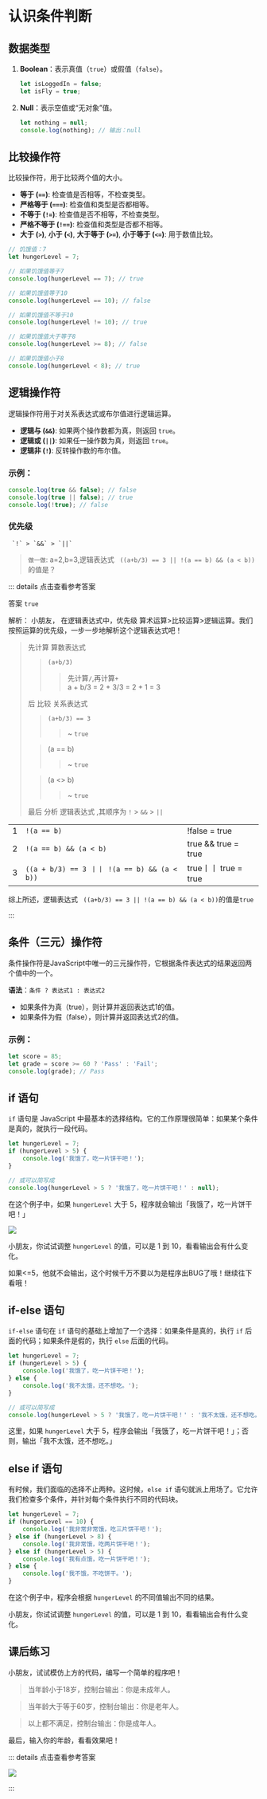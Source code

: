 # 认识条件判断

## 数据类型

1. **Boolean**：表示真值（`true`）或假值（`false`）。
   ```javascript
   let isLoggedIn = false;
   let isFly = true;
   ```

2. **Null**：表示空值或“无对象”值。
   ```javascript
   let nothing = null;
   console.log(nothing); // 输出：null
   ```

## 比较操作符
比较操作符，用于比较两个值的大小。

- **等于 (`==`)**: 检查值是否相等，不检查类型。
- **严格等于 (`===`)**: 检查值和类型是否都相等。
- **不等于 (`!=`)**: 检查值是否不相等，不检查类型。
- **严格不等于 (`!==`)**: 检查值和类型是否都不相等。
- **大于 (`>`)**, **小于 (`<`)**, **大于等于 (`>=`)**, **小于等于 (`<=`)**: 用于数值比较。

```javascript
// 饥饿值：7
let hungerLevel = 7;

// 如果饥饿值等于7
console.log(hungerLevel == 7); // true

// 如果饥饿值等于10
console.log(hungerLevel == 10); // false  

// 如果饥饿值不等于10
console.log(hungerLevel != 10); // true   

// 如果饥饿值大于等于8
console.log(hungerLevel >= 8); // false   

// 如果饥饿值小于8
console.log(hungerLevel < 8); // true
```


## 逻辑操作符

逻辑操作符用于对关系表达式或布尔值进行逻辑运算。

- **逻辑与 (`&&`)**: 如果两个操作数都为真，则返回 `true`。
- **逻辑或 (`||`)**: 如果任一操作数为真，则返回 `true`。
- **逻辑非 (`!`)**: 反转操作数的布尔值。

### 示例：
```javascript
console.log(true && false); // false
console.log(true || false); // true
console.log(!true); // false
```
### 优先级
```
 `!` > `&&` > `||` 
```

>`做一做`: a=2,b=3,逻辑表达式 ` ((a+b/3) == 3 || !(a == b) && (a < b))`的值是？

::: details 点击查看参考答案

答案 `true`

解析： 小朋友， 在逻辑表达式中，优先级 算术运算>比较运算>逻辑运算。我们按照运算的优先级，一步一步地解析这个逻辑表达式吧！

> 先计算 算数表达式
> > `(a+b/3)`
> > > 先计算`/`,再计算`+`  
> > > a + b/3 = 2 + 3/3 = 2 + 1 = 3 
> 
> 后 比较 ‌关系表达式 
> > `(a+b/3) == 3` 
> > > ~ `true` 
> 
> > (a == b)
> > >~ `true`
> 
> > (a <> b) 
> > >~ `true` 
>
> 最后 分析 逻辑表达式 ,其顺序为 `!` > `&&` > `||` 
> 
|  | | |
|:------:|:----------------------------|:---------|
|1|`!(a == b)`|!false = true
|2|`!(a == b) && (a < b)`|true && true = true
|3|`((a + b/3) == 3 丨丨 !(a == b) && (a < b))`|true丨丨 true = true|

综上所述，逻辑表达式 ` ((a+b/3) == 3 || !(a == b) && (a < b))`的值是`true`
 

:::



## 条件（三元）操作符

条件操作符是JavaScript中唯一的三元操作符，它根据条件表达式的结果返回两个值中的一个。

**语法**：`条件 ? 表达式1 : 表达式2`

- 如果条件为真（true），则计算并返回表达式1的值。
- 如果条件为假（false），则计算并返回表达式2的值。

### 示例：
```javascript
let score = 85;
let grade = score >= 60 ? 'Pass' : 'Fail';
console.log(grade); // Pass
```


## if 语句
`if` 语句是 JavaScript 中最基本的选择结构。它的工作原理很简单：如果某个条件是真的，就执行一段代码。
```javascript
let hungerLevel = 7;
if (hungerLevel > 5) {
    console.log('我饿了，吃一片饼干吧！');
}

// 或可以简写成
console.log(hungerLevel > 5 ? '我饿了，吃一片饼干吧！' : null);

```
在这个例子中，如果 `hungerLevel` 大于 5，程序就会输出「我饿了，吃一片饼干吧！」

![](/QQ20240918-174943.png)

小朋友，你试试调整 `hungerLevel` 的值，可以是 1 到 10，看看输出会有什么变化。

如果<=5，他就不会输出，这个时候千万不要以为是程序出BUG了哦！继续往下看哦！

## if-else 语句
`if-else` 语句在 `if` 语句的基础上增加了一个选择：如果条件是真的，执行 `if` 后面的代码；如果条件是假的，执行 `else` 后面的代码。
```javascript
let hungerLevel = 7;
if (hungerLevel > 5) {
    console.log('我饿了，吃一片饼干吧！');
} else {
    console.log('我不太饿，还不想吃。');
}

// 或可以简写成
console.log(hungerLevel > 5 ? '我饿了，吃一片饼干吧！' : '我不太饿，还不想吃。');
```
这里，如果 `hungerLevel` 大于 5，程序会输出「我饿了，吃一片饼干吧！」；否则，输出「我不太饿，还不想吃。」


## else if 语句
有时候，我们面临的选择不止两种。这时候，`else if` 语句就派上用场了。它允许我们检查多个条件，并针对每个条件执行不同的代码块。
```javascript
let hungerLevel = 7;
if (hungerLevel == 10) {
    console.log('我非常非常饿，吃三片饼干吧！');
} else if (hungerLevel > 8) {
    console.log('我非常饿，吃两片饼干吧！');
} else if (hungerLevel > 5) {
    console.log('我有点饿，吃一片饼干吧！');
} else {
    console.log('我不饿，不吃饼干。');
}
```
在这个例子中，程序会根据 `hungerLevel` 的不同值输出不同的结果。

小朋友，你试试调整 `hungerLevel` 的值，可以是 1 到 10，看看输出会有什么变化。



## 课后练习
小朋友，试试模仿上方的代码，编写一个简单的程序吧！
> 当年龄小于18岁，控制台输出：你是未成年人。

> 当年龄大于等于60岁，控制台输出：你是老年人。

> 以上都不满足，控制台输出：你是成年人。

最后，输入你的年龄，看看效果吧！

::: details 点击查看参考答案

![](/QQ20240918-173445.png)

:::
